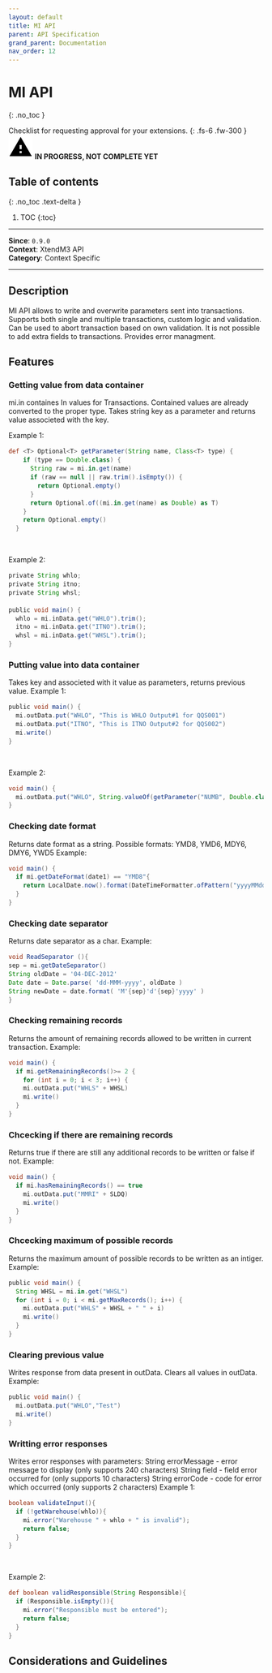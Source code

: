 ```yaml
---
layout: default
title: MI API
parent: API Specification
grand_parent: Documentation
nav_order: 12
---
```


# MI API
{: .no_toc }

Checklist for requesting approval for your extensions.
{: .fs-6 .fw-300 }
![](/assets/images/warning-24px.svg) **️IN PROGRESS, NOT COMPLETE YET**

## Table of contents
{: .no_toc .text-delta }

1. TOC
{:toc}

---

**Since**: `0.9.0`  
**Context**: XtendM3 API  
**Category**: Context Specific

---
## Description
MI API allows to write and overwrite parameters sent into transactions. Supports both single and multiple transactions, custom logic and validation.  Can be used to abort transaction based on own validation. It is not possible to add extra fields to transactions. Provides error managment. 

## Features

### Getting value from data container
mi.in containes In values for Transactions. Contained values are already converted to the proper type.
Takes string key as a parameter and returns value associeted with the key.

Example 1:
```groovy
def <T> Optional<T> getParameter(String name, Class<T> type) {
    if (type == Double.class) {
      String raw = mi.in.get(name)
      if (raw == null || raw.trim().isEmpty()) {
        return Optional.empty()
      }
      return Optional.of((mi.in.get(name) as Double) as T)
    }
    return Optional.empty()
  }
```
<br>

Example 2:
```groovy
private String whlo;
private String itno;
private String whsl;

public void main() {
  whlo = mi.inData.get("WHLO").trim();
  itno = mi.inData.get("ITNO").trim();
  whsl = mi.inData.get("WHSL").trim();
}
```

### Putting value into data container
Takes key and associeted with it value as parameters, returns previous value.
Example 1:
```groovy
public void main() {
  mi.outData.put("WHLO", "This is WHLO Output#1 for QQS001")
  mi.outData.put("ITNO", "This is ITNO Output#2 for QQS002")
  mi.write() 
}
```
<br>

Example 2:
```groovy
void main() {
  mi.outData.put("WHLO", String.valueOf(getParameter("NUMB", Double.class).orElse(null)))
}
```
### Checking date format
Returns date format as a string. Possible formats: YMD8, YMD6, MDY6, DMY6, YWD5
Example:
```groovy
void main() {
  if mi.getDateFormat(date1) == "YMD8"{
    return LocalDate.now().format(DateTimeFormatter.ofPattern("yyyyMMdd"))
  }
}
```
### Checking date separator
Returns date separator as a char.
Example:
```groovy
void ReadSeparator (){
sep = mi.getDateSeparator() 
String oldDate = '04-DEC-2012'
Date date = Date.parse( 'dd-MMM-yyyy', oldDate )
String newDate = date.format( 'M'{sep}'d'{sep}'yyyy' )
}
```

### Checking remaining records
Returns the amount of remaining records allowed to be written in current transaction.
Example:
```groovy
void main() {
  if mi.getRemainingRecords()>= 2 {
    for (int i = 0; i < 3; i++) {
    mi.outData.put("WHLS" + WHSL)
    mi.write()
  }
}
```

### Chcecking if there are remaining records
Returns true if there are still any additional records to be written or false if not.
Example:
```groovy
void main() {
  if mi.hasRemainingRecords() == true
    mi.outData.put("MMRI" + SLDQ)
    mi.write()
  }
}
```

### Chcecking maximum of possible records
Returns the maximum amount of possible records to be written as an intiger.
Example:
```groovy
public void main() {
  String WHSL = mi.in.get("WHSL")
  for (int i = 0; i < mi.getMaxRecords(); i++) {
    mi.outData.put("WHLS" + WHSL + " " + i)
    mi.write()
  }
}
```

### Clearing previous value
Writes response from data present in outData. Clears all values in outData.
Example:
```groovy
public void main() {
  mi.outData.put("WHLO","Test")
  mi.write()
}
```

### Writting error responses
Writes error responses with parameters:
String errorMessage - error message to display (only supports 240 characters)
String field - field error occurred for (only supports 10 characters)
String errorCode - code for error which occurred (only supports 2 characters)
Example 1:
```groovy
boolean validateInput(){
  if (!getWarehouse(whlo)){
    mi.error("Warehouse " + whlo + " is invalid");
    return false;
  }
}
```
<br>

Example 2:
```groovy
def boolean validResponsible(String Responsible){
  if (Responsible.isEmpty()){
    mi.error("Responsible must be entered");
    return false;
  }
}
```
## Considerations and Guidelines